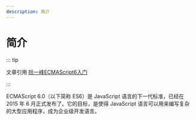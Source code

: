 ```yaml
---
description: 简介
---
```


# 简介

::: tip 

文章引用 [阮一峰ECMAScript6入门](https://es6.ruanyifeng.com/)

:::

ECMAScript 6.0（以下简称 ES6）是 JavaScript 语言的下一代标准，已经在 2015 年 6 月正式发布了。它的目标，是使得 JavaScript 语言可以用来编写复杂的大型应用程序，成为企业级开发语言。



